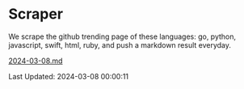 # Scraper

We scrape the github trending page of these languages: go, python, javascript, swift, html, ruby, and push a markdown result everyday.

[2024-03-08.md](https://github.com/henson/Scraper/blob/master/2024-03-08.md)

Last Updated: 2024-03-08 00:00:11